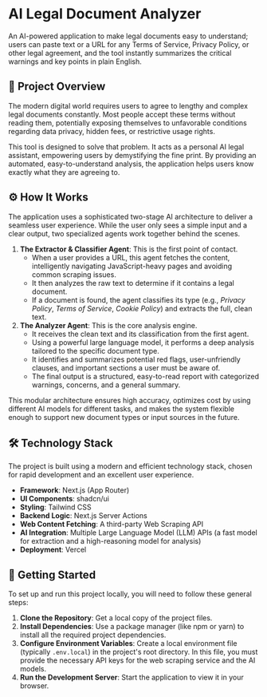 # AI Legal Document Analyzer

An AI-powered application to make legal documents easy to understand; users can paste text or a URL for any Terms of Service, Privacy Policy, or other legal agreement, and the tool instantly summarizes the critical warnings and key points in plain English.

## 🚀 Project Overview

The modern digital world requires users to agree to lengthy and complex legal documents constantly. Most people accept these terms without reading them, potentially exposing themselves to unfavorable conditions regarding data privacy, hidden fees, or restrictive usage rights.

This tool is designed to solve that problem. It acts as a personal AI legal assistant, empowering users by demystifying the fine print. By providing an automated, easy-to-understand analysis, the application helps users know exactly what they are agreeing to.

## ⚙️ How It Works

The application uses a sophisticated two-stage AI architecture to deliver a seamless user experience. While the user only sees a simple input and a clear output, two specialized agents work together behind the scenes.

1. **The Extractor \& Classifier Agent**: This is the first point of contact.
    * When a user provides a URL, this agent fetches the content, intelligently navigating JavaScript-heavy pages and avoiding common scraping issues.
    * It then analyzes the raw text to determine if it contains a legal document.
    * If a document is found, the agent classifies its type (e.g., *Privacy Policy*, *Terms of Service*, *Cookie Policy*) and extracts the full, clean text.
2. **The Analyzer Agent**: This is the core analysis engine.
    * It receives the clean text and its classification from the first agent.
    * Using a powerful large language model, it performs a deep analysis tailored to the specific document type.
    * It identifies and summarizes potential red flags, user-unfriendly clauses, and important sections a user must be aware of.
    * The final output is a structured, easy-to-read report with categorized warnings, concerns, and a general summary.

This modular architecture ensures high accuracy, optimizes cost by using different AI models for different tasks, and makes the system flexible enough to support new document types or input sources in the future.

## 🛠️ Technology Stack

The project is built using a modern and efficient technology stack, chosen for rapid development and an excellent user experience.

* **Framework**: Next.js (App Router)
* **UI Components**: shadcn/ui
* **Styling**: Tailwind CSS
* **Backend Logic**: Next.js Server Actions
* **Web Content Fetching**: A third-party Web Scraping API
* **AI Integration**: Multiple Large Language Model (LLM) APIs (a fast model for extraction and a high-reasoning model for analysis)
* **Deployment**: Vercel


## 🚀 Getting Started

To set up and run this project locally, you will need to follow these general steps:

1. **Clone the Repository**: Get a local copy of the project files.
2. **Install Dependencies**: Use a package manager (like npm or yarn) to install all the required project dependencies.
3. **Configure Environment Variables**: Create a local environment file (typically `.env.local`) in the project's root directory. In this file, you must provide the necessary API keys for the web scraping service and the AI models.
4. **Run the Development Server**: Start the application to view it in your browser.